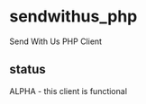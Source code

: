 sendwithus_php
==============

Send With Us PHP Client

## status
ALPHA - this client is functional

